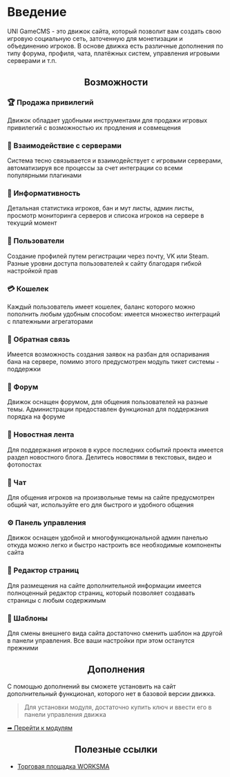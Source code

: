 # Введение
UNI GameCMS - это движок сайта, который позволит вам создать свою игровую социальную сеть, заточенную для монетизации и объединению игроков. В основе движка есть различные дополнения по типу форума, профиля, чата, платёжных систем, управления игровыми серверами и т.п.

<h2 align="center">Возможности</h2>

### 🏆 Продажа привилегий
Движок обладает удобными инструментами для продажи игровых привилегий с возможностью их
продления и совмещения

### 🔗 Взаимодействие с серверами
Система тесно связывается и взаимодействует с игровыми серверами, автоматизируя все процессы
за счет интеграции со всеми популярными плагинами

### 📖 Информативность
Детальная статистика игроков, бан и мут листы, админ листы, просмотр мониторинга серверов и списока
игроков на сервере в текущий момент

### 👥 Пользователи
Создание профилей путем регистрации через почту, VK или Steam. Разные уровни доступа
пользователей к сайту благодаря гибкой настройкой прав

### 💳 Кошелек
Каждый пользователь имеет кошелек, баланс которого можно пополнить любым удобным способом:
имеется множество интеграций с платежными агрегаторами

### 📢 Обратная связь
Имеется возможность создания заявок на разбан для оспаривания бана на сервере, помимо этого
предусмотрен модуль тикет системы - поддержки

### 👋 Форум
Движок оснащен форумом, для общения пользователей на разные темы. Администрации предоставлен
функционал для поддержания порядка на форуме

### 📰 Новостная лента
Для поддержания игроков в курсе последних событий проекта имеется раздел новостного блога.
Делитесь новостями в текстовых, видео и фотопостах

### 📮 Чат
Для общения игроков на произвольные темы на сайте предусмотрен общий чат, используйте
его для быстрого и удобного общения

### ⚙ Панель управления
Движок оснащен удобной и многофункциональной админ панелью откуда можно легко и быстро настроить
все необходимые компоненты сайта

### 📝 Редактор страниц
Для размещения на сайте дополнительной информации имеется полноценный редактор страниц, который
позволяет создавать страницы с любым содержимым

### 🎈 Шаблоны
Для смены внешнего вида сайта достаточно сменить шаблон на другой в панели управления. Все ваши
настройки при этом останутся прежними

<h2 align="center">Дополнения</h2>

С помощью дополнений вы сможете установить на сайт дополнительный функционал, которого нет в базовой версии движка.
> Для установки модуля, достаточно купить ключ и ввести его в панели управления движка

[➦ Перейти к модулям](https://worksma.ru/c/uni-gamecms)

<h2 align="center">Полезные ссылки</h2>

- [Торговая площадка WORKSMA](https://worksma.ru/)
